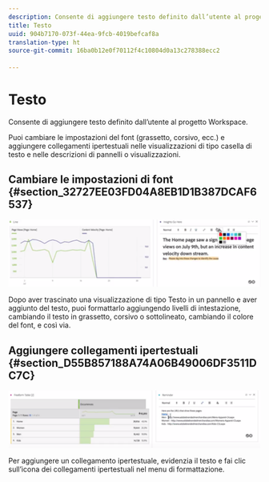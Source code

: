 ```yaml
---
description: Consente di aggiungere testo definito dall’utente al progetto Workspace.
title: Testo
uuid: 904b7170-073f-44ea-9fcb-4019befcaf8a
translation-type: ht
source-git-commit: 16ba0b12e0f70112f4c10804d0a13c278388ecc2

---
```



# Testo

Consente di aggiungere testo definito dall’utente al progetto Workspace.

Puoi cambiare le impostazioni del font (grassetto, corsivo, ecc.) e aggiungere collegamenti ipertestuali nelle visualizzazioni di tipo casella di testo e nelle descrizioni di pannelli o visualizzazioni.

## Cambiare le impostazioni di font {#section_32727EE03FD04A8EB1D1B387DCAF6537}

![](assets/rich-text1.png)

Dopo aver trascinato una visualizzazione di tipo Testo in un pannello e aver aggiunto del testo, puoi formattarlo aggiungendo livelli di intestazione, cambiando il testo in grassetto, corsivo o sottolineato, cambiando il colore del font, e così via.

## Aggiungere collegamenti ipertestuali {#section_D55B857188A74A06B49006DF3511DC7C}

![](assets/rich-text2.png)

Per aggiungere un collegamento ipertestuale, evidenzia il testo e fai clic sull’icona dei collegamenti ipertestuali nel menu di formattazione.
